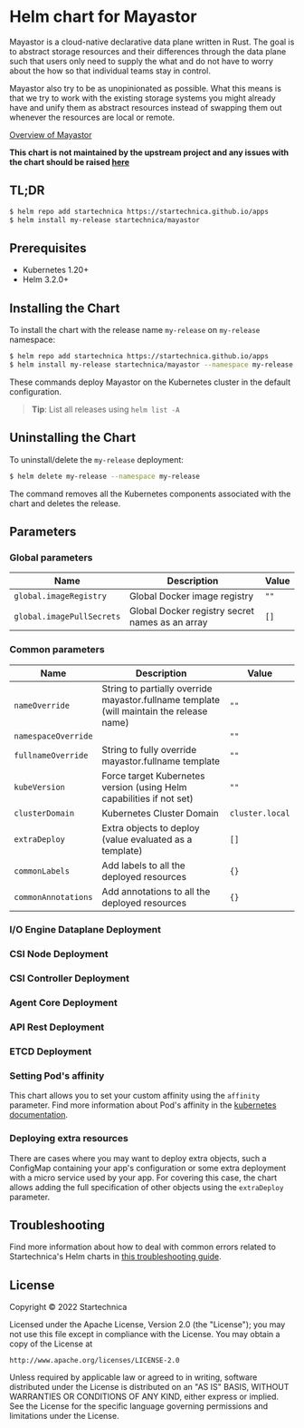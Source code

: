 <!--- app-name: Mayastor -->

# Helm chart for Mayastor

Mayastor is a cloud-native declarative data plane written in Rust. The goal is to abstract storage resources and their differences through the data plane such that users only need to supply the what and do not have to worry about the how so that individual teams stay in control.

Mayastor also try to be as unopinionated as possible. What this means is that we try to work with the existing storage systems you might already have and unify them as abstract resources instead of swapping them out whenever the resources are local or remote.

[Overview of Mayastor](https://mayastor.gitbook.io)

**This chart is not maintained by the upstream project and any issues with the chart should be raised [here](https://github.com/startechnica/apps/issues/new/choose)**

## TL;DR

```bash
$ helm repo add startechnica https://startechnica.github.io/apps
$ helm install my-release startechnica/mayastor
```

## Prerequisites

- Kubernetes 1.20+
- Helm 3.2.0+

## Installing the Chart

To install the chart with the release name `my-release` on `my-release` namespace:

```bash
$ helm repo add startechnica https://startechnica.github.io/apps
$ helm install my-release startechnica/mayastor --namespace my-release --create-namespace
```

These commands deploy Mayastor on the Kubernetes cluster in the default configuration.

> **Tip**: List all releases using `helm list -A`

## Uninstalling the Chart

To uninstall/delete the `my-release` deployment:

```bash
$ helm delete my-release --namespace my-release
```

The command removes all the Kubernetes components associated with the chart and deletes the release.

## Parameters

### Global parameters

| Name                      | Description                                     | Value |
| ------------------------- | ----------------------------------------------- | ----- |
| `global.imageRegistry`    | Global Docker image registry                    | `""`  |
| `global.imagePullSecrets` | Global Docker registry secret names as an array | `[]`  |

### Common parameters

| Name                | Description                                                                                | Value           |
| ------------------- | ------------------------------------------------------------------------------------------ | --------------- |
| `nameOverride`      | String to partially override mayastor.fullname template (will maintain the release name)   | `""`            |
| `namespaceOverride` |                                                                                            | `""`            |
| `fullnameOverride`  | String to fully override mayastor.fullname template                                        | `""`            |
| `kubeVersion`       | Force target Kubernetes version (using Helm capabilities if not set)                       | `""`            |
| `clusterDomain`     | Kubernetes Cluster Domain                                                                  | `cluster.local` |
| `extraDeploy`       | Extra objects to deploy (value evaluated as a template)                                    | `[]`            |
| `commonLabels`      | Add labels to all the deployed resources                                                   | `{}`            |
| `commonAnnotations` | Add annotations to all the deployed resources                                              | `{}`            |

### I/O Engine Dataplane Deployment

### CSI Node Deployment

### CSI Controller Deployment

### Agent Core Deployment

### API Rest Deployment

### ETCD Deployment

### Setting Pod's affinity

This chart allows you to set your custom affinity using the `affinity` parameter. Find more information about Pod's affinity in the [kubernetes documentation](https://kubernetes.io/docs/concepts/configuration/assign-pod-node/#affinity-and-anti-affinity).

### Deploying extra resources

There are cases where you may want to deploy extra objects, such a ConfigMap containing your app's configuration or some extra deployment with a micro service used by your app. For covering this case, the chart allows adding the full specification of other objects using the `extraDeploy` parameter.

## Troubleshooting

Find more information about how to deal with common errors related to Startechnica's Helm charts in [this troubleshooting guide](https://startechnica.github.io/doc/troubleshoot-helm-chart-issues).

## License

Copyright &copy; 2022 Startechnica

Licensed under the Apache License, Version 2.0 (the "License");
you may not use this file except in compliance with the License.
You may obtain a copy of the License at

    http://www.apache.org/licenses/LICENSE-2.0

Unless required by applicable law or agreed to in writing, software
distributed under the License is distributed on an "AS IS" BASIS,
WITHOUT WARRANTIES OR CONDITIONS OF ANY KIND, either express or implied.
See the License for the specific language governing permissions and
limitations under the License.
